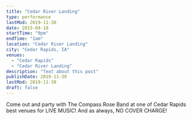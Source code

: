 ```yaml
---
title: "Cedar River Landing"
type: performance
lastMod: 2019-11-30
date: 2015-04-18
startTime: "9pm"
endTime: "1am"
location: "Cedar River Landing"
city: "Cedar Rapids, IA"
venues:
  - "Cedar Rapids"
  - "Cedar River Landing"
description: "Text about this post"
publishDate: 2019-11-30
lastMod: 2019-11-30
draft: false
---
```


Come out and party with The Compass Rose Band at one of Cedar Rapids best venues for LIVE MUSIC! And as always, NO COVER CHARGE!
